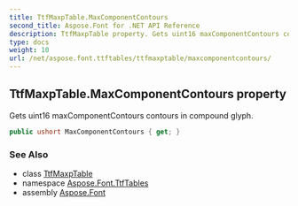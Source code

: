 ```yaml
---
title: TtfMaxpTable.MaxComponentContours
second_title: Aspose.Font for .NET API Reference
description: TtfMaxpTable property. Gets uint16 maxComponentContours contours in compound glyph
type: docs
weight: 10
url: /net/aspose.font.ttftables/ttfmaxptable/maxcomponentcontours/
---
```

## TtfMaxpTable.MaxComponentContours property

Gets uint16 maxComponentContours contours in compound glyph.

```csharp
public ushort MaxComponentContours { get; }
```

### See Also

* class [TtfMaxpTable](../)
* namespace [Aspose.Font.TtfTables](../../ttfmaxptable/)
* assembly [Aspose.Font](../../../)


